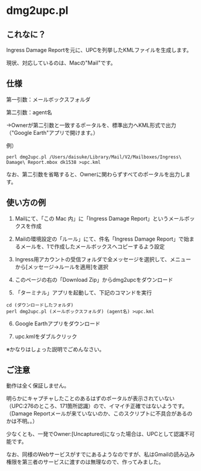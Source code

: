 # dmg2upc.pl

## これなに？

Ingress Damage Reportを元に、UPCを列挙したKMLファイルを生成します。

現状、対応しているのは、Macの"Mail"です。

## 仕様

第一引数：メールボックスフォルダ

第二引数：agent名

→Ownerが第二引数と一致するポータルを、標準出力へKML形式で出力（"Google Earth"アプリで開けます。）

例）

```
perl dmg2upc.pl /Users/daisuke/Library/Mail/V2/Mailboxes/Ingress\ Damage\ Report.mbox dk1538 >upc.kml
```


なお、第二引数を省略すると、Ownerに関わらずすべてのポータルを出力します。

## 使い方の例

1. Mailにて、「この Mac 内」に「Ingress Damage Report」というメールボックスを作成

2. Mailの環境設定の「ルール」にて、件名「Ingress Damage Report」で始まるメールを、1で作成したメールボックスへコピーするよう設定

3. Ingress用アカウントの受信フォルダで全メッセージを選択して、メニューから[メッセージ→ルールを適用]を選択

4. このページの右の「Download Zip」からdmg2upcをダウンロード

5. 「ターミナル」アプリを起動して、下記のコマンドを実行

```
cd (ダウンロードしたフォルダ)
perl dmg2upc.pl (メールボックスフォルダ) (agent名) >upc.kml
```

6. Google Earthアプリをダウンロード

7. upc.kmlをダブルクリック

※かなりはしょった説明でごめんなさい。

## ご注意

動作は全く保証しません。

明らかにキャプチャしたことのあるはずのポータルが表示されていない（UPC:276のところ、171箇所認識）ので、イマイチ正確ではないようです。
（Damage Reportメールが来ていないのか、このスクリプトに不具合があるのかは不明。。）

少なくとも、一発でOwner:[Uncaptured]になった場合は、UPCとして認識不可能です。

なお、同様のWebサービスがすでにあるようなのですが、私はGmailの読み込み権限を第三者のサービスに渡すのは無理なので、作ってみました。

